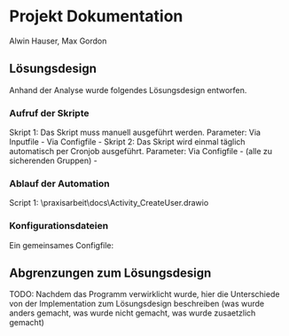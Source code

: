 # Projekt Dokumentation

Alwin Hauser, Max Gordon

## Lösungsdesign
Anhand der Analyse wurde folgendes Lösungsdesign entworfen.


### Aufruf der Skripte

Skript 1:
Das Skript muss manuell ausgeführt werden.
Parameter:
Via Inputfile - <username> <groupname> <vorname nachname>
Via Configfile - <defaultpassword> 
Skript 2:
Das Skript wird einmal täglich automatisch per Cronjob ausgeführt.
Parameter: 
Via Configfile - <groupnameX> (alle zu sicherenden Gruppen) - <maxBackupCount> <backupLocation> <backupName> <exludeFolders>


### Ablauf der Automation
Script 1:
\praxisarbeit\docs\Activity_CreateUser.drawio

### Konfigurationsdateien

Ein gemeinsames Configfile:
<defaultpasswort>
<groupname1>
<groupname2>
<groupname3>
<maxBackupCount>
<backupLocation>
<backupName>
<exludeFolders>

## Abgrenzungen zum Lösungsdesign

TODO: Nachdem das Programm verwirklicht wurde, hier die Unterschiede von der Implementation zum Lösungsdesign beschreiben (was wurde anders gemacht, was wurde nicht gemacht, was wurde zusaetzlich gemacht)